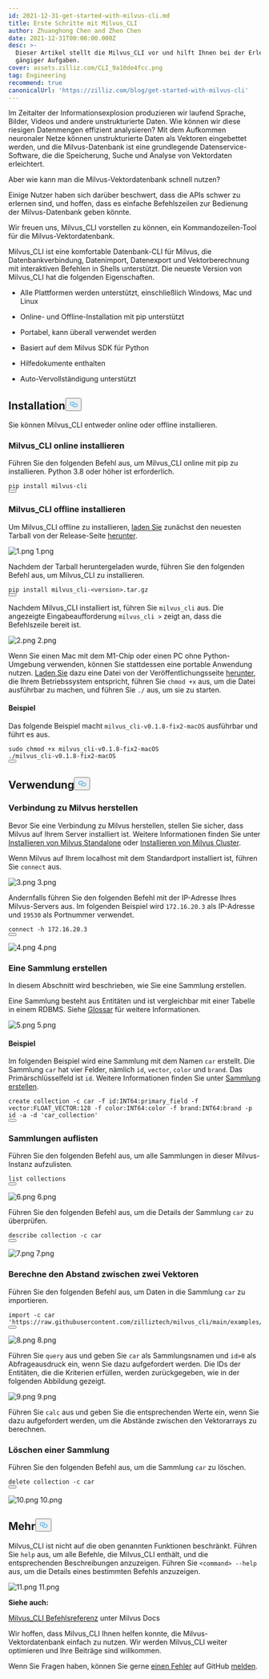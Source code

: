 ```yaml
---
id: 2021-12-31-get-started-with-milvus-cli.md
title: Erste Schritte mit Milvus_CLI
author: Zhuanghong Chen and Zhen Chen
date: 2021-12-31T00:00:00.000Z
desc: >-
  Dieser Artikel stellt die Milvus_CLI vor und hilft Ihnen bei der Erledigung
  gängiger Aufgaben.
cover: assets.zilliz.com/CLI_9a10de4fcc.png
tag: Engineering
recommend: true
canonicalUrl: 'https://zilliz.com/blog/get-started-with-milvus-cli'
---
```

<p>Im Zeitalter der Informationsexplosion produzieren wir laufend Sprache, Bilder, Videos und andere unstrukturierte Daten. Wie können wir diese riesigen Datenmengen effizient analysieren? Mit dem Aufkommen neuronaler Netze können unstrukturierte Daten als Vektoren eingebettet werden, und die Milvus-Datenbank ist eine grundlegende Datenservice-Software, die die Speicherung, Suche und Analyse von Vektordaten erleichtert.</p>
<p>Aber wie kann man die Milvus-Vektordatenbank schnell nutzen?</p>
<p>Einige Nutzer haben sich darüber beschwert, dass die APIs schwer zu erlernen sind, und hoffen, dass es einfache Befehlszeilen zur Bedienung der Milvus-Datenbank geben könnte.</p>
<p>Wir freuen uns, Milvus_CLI vorstellen zu können, ein Kommandozeilen-Tool für die Milvus-Vektordatenbank.</p>
<p>Milvus_CLI ist eine komfortable Datenbank-CLI für Milvus, die Datenbankverbindung, Datenimport, Datenexport und Vektorberechnung mit interaktiven Befehlen in Shells unterstützt. Die neueste Version von Milvus_CLI hat die folgenden Eigenschaften.</p>
<ul>
<li><p>Alle Plattformen werden unterstützt, einschließlich Windows, Mac und Linux</p></li>
<li><p>Online- und Offline-Installation mit pip unterstützt</p></li>
<li><p>Portabel, kann überall verwendet werden</p></li>
<li><p>Basiert auf dem Milvus SDK für Python</p></li>
<li><p>Hilfedokumente enthalten</p></li>
<li><p>Auto-Vervollständigung unterstützt</p></li>
</ul>
<h2 id="Installation" class="common-anchor-header">Installation<button data-href="#Installation" class="anchor-icon" translate="no">
      <svg translate="no"
        aria-hidden="true"
        focusable="false"
        height="20"
        version="1.1"
        viewBox="0 0 16 16"
        width="16"
      >
        <path
          fill="#0092E4"
          fill-rule="evenodd"
          d="M4 9h1v1H4c-1.5 0-3-1.69-3-3.5S2.55 3 4 3h4c1.45 0 3 1.69 3 3.5 0 1.41-.91 2.72-2 3.25V8.59c.58-.45 1-1.27 1-2.09C10 5.22 8.98 4 8 4H4c-.98 0-2 1.22-2 2.5S3 9 4 9zm9-3h-1v1h1c1 0 2 1.22 2 2.5S13.98 12 13 12H9c-.98 0-2-1.22-2-2.5 0-.83.42-1.64 1-2.09V6.25c-1.09.53-2 1.84-2 3.25C6 11.31 7.55 13 9 13h4c1.45 0 3-1.69 3-3.5S14.5 6 13 6z"
        ></path>
      </svg>
    </button></h2><p>Sie können Milvus_CLI entweder online oder offline installieren.</p>
<h3 id="Install-MilvusCLI-online" class="common-anchor-header">Milvus_CLI online installieren</h3><p>Führen Sie den folgenden Befehl aus, um Milvus_CLI online mit pip zu installieren. Python 3.8 oder höher ist erforderlich.</p>
<pre><code translate="no">pip install milvus-cli
<button class="copy-code-btn"></button></code></pre>
<h3 id="Install-MilvusCLI-offline" class="common-anchor-header">Milvus_CLI offline installieren</h3><p>Um Milvus_CLI offline zu installieren, <a href="https://github.com/milvus-io/milvus_cli/releases">laden Sie</a> zunächst den neuesten Tarball von der Release-Seite <a href="https://github.com/milvus-io/milvus_cli/releases">herunter</a>.</p>
<p>
  
   <span class="img-wrapper"> <img translate="no" src="https://assets.zilliz.com/1_af0e832119.png" alt="1.png" class="doc-image" id="1.png" />
   </span> <span class="img-wrapper"> <span>1.png</span> </span></p>
<p>Nachdem der Tarball heruntergeladen wurde, führen Sie den folgenden Befehl aus, um Milvus_CLI zu installieren.</p>
<pre><code translate="no">pip install milvus_cli-&lt;version&gt;.tar.gz
<button class="copy-code-btn"></button></code></pre>
<p>Nachdem Milvus_CLI installiert ist, führen Sie <code translate="no">milvus_cli</code> aus. Die angezeigte Eingabeaufforderung <code translate="no">milvus_cli &gt;</code> zeigt an, dass die Befehlszeile bereit ist.</p>
<p>
  
   <span class="img-wrapper"> <img translate="no" src="https://assets.zilliz.com/2_b50f5d2a5a.png" alt="2.png" class="doc-image" id="2.png" />
   </span> <span class="img-wrapper"> <span>2.png</span> </span></p>
<p>Wenn Sie einen Mac mit dem M1-Chip oder einen PC ohne Python-Umgebung verwenden, können Sie stattdessen eine portable Anwendung nutzen. <a href="https://github.com/milvus-io/milvus_cli/releases">Laden Sie</a> dazu eine Datei von der Veröffentlichungsseite <a href="https://github.com/milvus-io/milvus_cli/releases">herunter</a>, die Ihrem Betriebssystem entspricht, führen Sie <code translate="no">chmod +x</code> aus, um die Datei ausführbar zu machen, und führen Sie <code translate="no">./</code> aus, um sie zu starten.</p>
<h4 id="Example" class="common-anchor-header"><strong>Beispiel</strong></h4><p>Das folgende Beispiel macht <code translate="no">milvus_cli-v0.1.8-fix2-macOS</code> ausführbar und führt es aus.</p>
<pre><code translate="no"><span class="hljs-built_in">sudo</span> <span class="hljs-built_in">chmod</span> +x milvus_cli-v0.1.8-fix2-macOS
./milvus_cli-v0.1.8-fix2-macOS
<button class="copy-code-btn"></button></code></pre>
<h2 id="Usage" class="common-anchor-header">Verwendung<button data-href="#Usage" class="anchor-icon" translate="no">
      <svg translate="no"
        aria-hidden="true"
        focusable="false"
        height="20"
        version="1.1"
        viewBox="0 0 16 16"
        width="16"
      >
        <path
          fill="#0092E4"
          fill-rule="evenodd"
          d="M4 9h1v1H4c-1.5 0-3-1.69-3-3.5S2.55 3 4 3h4c1.45 0 3 1.69 3 3.5 0 1.41-.91 2.72-2 3.25V8.59c.58-.45 1-1.27 1-2.09C10 5.22 8.98 4 8 4H4c-.98 0-2 1.22-2 2.5S3 9 4 9zm9-3h-1v1h1c1 0 2 1.22 2 2.5S13.98 12 13 12H9c-.98 0-2-1.22-2-2.5 0-.83.42-1.64 1-2.09V6.25c-1.09.53-2 1.84-2 3.25C6 11.31 7.55 13 9 13h4c1.45 0 3-1.69 3-3.5S14.5 6 13 6z"
        ></path>
      </svg>
    </button></h2><h3 id="Connect-to-Milvus" class="common-anchor-header">Verbindung zu Milvus herstellen</h3><p>Bevor Sie eine Verbindung zu Milvus herstellen, stellen Sie sicher, dass Milvus auf Ihrem Server installiert ist. Weitere Informationen finden Sie unter <a href="https://milvus.io/docs/v2.0.x/install_standalone-docker.md">Installieren von Milvus Standalone</a> oder <a href="https://milvus.io/docs/v2.0.x/install_cluster-docker.md">Installieren von Milvus Cluster</a>.</p>
<p>Wenn Milvus auf Ihrem localhost mit dem Standardport installiert ist, führen Sie <code translate="no">connect</code> aus.</p>
<p>
  
   <span class="img-wrapper"> <img translate="no" src="https://assets.zilliz.com/3_f950d3739a.png" alt="3.png" class="doc-image" id="3.png" />
   </span> <span class="img-wrapper"> <span>3.png</span> </span></p>
<p>Andernfalls führen Sie den folgenden Befehl mit der IP-Adresse Ihres Milvus-Servers aus. Im folgenden Beispiel wird <code translate="no">172.16.20.3</code> als IP-Adresse und <code translate="no">19530</code> als Portnummer verwendet.</p>
<pre><code translate="no">connect -h 172.16.20.3
<button class="copy-code-btn"></button></code></pre>
<p>
  
   <span class="img-wrapper"> <img translate="no" src="https://assets.zilliz.com/4_9ff2db9855.png" alt="4.png" class="doc-image" id="4.png" />
   </span> <span class="img-wrapper"> <span>4.png</span> </span></p>
<h3 id="Create-a-collection" class="common-anchor-header">Eine Sammlung erstellen</h3><p>In diesem Abschnitt wird beschrieben, wie Sie eine Sammlung erstellen.</p>
<p>Eine Sammlung besteht aus Entitäten und ist vergleichbar mit einer Tabelle in einem RDBMS. Siehe <a href="https://milvus.io/docs/v2.0.x/glossary.md">Glossar</a> für weitere Informationen.</p>
<p>
  
   <span class="img-wrapper"> <img translate="no" src="https://assets.zilliz.com/5_95a88c1cbf.png" alt="5.png" class="doc-image" id="5.png" />
   </span> <span class="img-wrapper"> <span>5.png</span> </span></p>
<h4 id="Example" class="common-anchor-header">Beispiel</h4><p>Im folgenden Beispiel wird eine Sammlung mit dem Namen <code translate="no">car</code> erstellt. Die Sammlung <code translate="no">car</code> hat vier Felder, nämlich <code translate="no">id</code>, <code translate="no">vector</code>, <code translate="no">color</code> und <code translate="no">brand</code>. Das Primärschlüsselfeld ist <code translate="no">id</code>. Weitere Informationen finden Sie unter <a href="https://milvus.io/docs/v2.0.x/cli_commands.md#create-collection">Sammlung erstellen</a>.</p>
<pre><code translate="no">create collection -c car -f <span class="hljs-built_in">id</span>:INT64:primary_field -f vector:FLOAT_VECTOR:<span class="hljs-number">128</span> -f color:INT64:color -f brand:INT64:brand -p <span class="hljs-built_in">id</span> -a -d <span class="hljs-string">&#x27;car_collection&#x27;</span>
<button class="copy-code-btn"></button></code></pre>
<h3 id="List-collections" class="common-anchor-header">Sammlungen auflisten</h3><p>Führen Sie den folgenden Befehl aus, um alle Sammlungen in dieser Milvus-Instanz aufzulisten.</p>
<pre><code translate="no">list collections
<button class="copy-code-btn"></button></code></pre>
<p>
  
   <span class="img-wrapper"> <img translate="no" src="https://assets.zilliz.com/6_1331f4c8bc.png" alt="6.png" class="doc-image" id="6.png" />
   </span> <span class="img-wrapper"> <span>6.png</span> </span></p>
<p>Führen Sie den folgenden Befehl aus, um die Details der Sammlung <code translate="no">car</code> zu überprüfen.</p>
<pre><code translate="no">describe collection -c car 
<button class="copy-code-btn"></button></code></pre>
<p>
  
   <span class="img-wrapper"> <img translate="no" src="https://assets.zilliz.com/7_1d70beee54.png" alt="7.png" class="doc-image" id="7.png" />
   </span> <span class="img-wrapper"> <span>7.png</span> </span></p>
<h3 id="Calculate-the-distance-between-two-vectors" class="common-anchor-header">Berechne den Abstand zwischen zwei Vektoren</h3><p>Führen Sie den folgenden Befehl aus, um Daten in die Sammlung <code translate="no">car</code> zu importieren.</p>
<pre><code translate="no"><span class="hljs-keyword">import</span> -c car <span class="hljs-string">&#x27;https://raw.githubusercontent.com/zilliztech/milvus_cli/main/examples/import_csv/vectors.csv&#x27;</span>
<button class="copy-code-btn"></button></code></pre>
<p>
  
   <span class="img-wrapper"> <img translate="no" src="https://assets.zilliz.com/8_7609a4359a.png" alt="8.png" class="doc-image" id="8.png" />
   </span> <span class="img-wrapper"> <span>8.png</span> </span></p>
<p>Führen Sie <code translate="no">query</code> aus und geben Sie <code translate="no">car</code> als Sammlungsnamen und <code translate="no">id&gt;0</code> als Abfrageausdruck ein, wenn Sie dazu aufgefordert werden. Die IDs der Entitäten, die die Kriterien erfüllen, werden zurückgegeben, wie in der folgenden Abbildung gezeigt.</p>
<p>
  
   <span class="img-wrapper"> <img translate="no" src="https://assets.zilliz.com/9_f0755589f6.png" alt="9.png" class="doc-image" id="9.png" />
   </span> <span class="img-wrapper"> <span>9.png</span> </span></p>
<p>Führen Sie <code translate="no">calc</code> aus und geben Sie die entsprechenden Werte ein, wenn Sie dazu aufgefordert werden, um die Abstände zwischen den Vektorarrays zu berechnen.</p>
<h3 id="Delete-a-collection" class="common-anchor-header">Löschen einer Sammlung</h3><p>Führen Sie den folgenden Befehl aus, um die Sammlung <code translate="no">car</code> zu löschen.</p>
<pre><code translate="no"><span class="hljs-keyword">delete</span> collection -c car
<button class="copy-code-btn"></button></code></pre>
<p>
  
   <span class="img-wrapper"> <img translate="no" src="https://assets.zilliz.com/10_16b2b01935.png" alt="10.png" class="doc-image" id="10.png" />
   </span> <span class="img-wrapper"> <span>10.png</span> </span></p>
<h2 id="More" class="common-anchor-header">Mehr<button data-href="#More" class="anchor-icon" translate="no">
      <svg translate="no"
        aria-hidden="true"
        focusable="false"
        height="20"
        version="1.1"
        viewBox="0 0 16 16"
        width="16"
      >
        <path
          fill="#0092E4"
          fill-rule="evenodd"
          d="M4 9h1v1H4c-1.5 0-3-1.69-3-3.5S2.55 3 4 3h4c1.45 0 3 1.69 3 3.5 0 1.41-.91 2.72-2 3.25V8.59c.58-.45 1-1.27 1-2.09C10 5.22 8.98 4 8 4H4c-.98 0-2 1.22-2 2.5S3 9 4 9zm9-3h-1v1h1c1 0 2 1.22 2 2.5S13.98 12 13 12H9c-.98 0-2-1.22-2-2.5 0-.83.42-1.64 1-2.09V6.25c-1.09.53-2 1.84-2 3.25C6 11.31 7.55 13 9 13h4c1.45 0 3-1.69 3-3.5S14.5 6 13 6z"
        ></path>
      </svg>
    </button></h2><p>Milvus_CLI ist nicht auf die oben genannten Funktionen beschränkt. Führen Sie <code translate="no">help</code> aus, um alle Befehle, die Milvus_CLI enthält, und die entsprechenden Beschreibungen anzuzeigen. Führen Sie <code translate="no">&lt;command&gt; --help</code> aus, um die Details eines bestimmten Befehls anzuzeigen.</p>
<p>
  
   <span class="img-wrapper"> <img translate="no" src="https://assets.zilliz.com/11_5f31ccb1e8.png" alt="11.png" class="doc-image" id="11.png" />
   </span> <span class="img-wrapper"> <span>11.png</span> </span></p>
<p><strong>Siehe auch:</strong></p>
<p><a href="https://milvus.io/docs/v2.0.x/cli_commands.md">Milvus_CLI Befehlsreferenz</a> unter Milvus Docs</p>
<p>Wir hoffen, dass Milvus_CLI Ihnen helfen konnte, die Milvus-Vektordatenbank einfach zu nutzen. Wir werden Milvus_CLI weiter optimieren und Ihre Beiträge sind willkommen.</p>
<p>Wenn Sie Fragen haben, können Sie gerne <a href="https://github.com/zilliztech/milvus_cli/issues">einen Fehler</a> auf GitHub <a href="https://github.com/zilliztech/milvus_cli/issues">melden</a>.</p>
